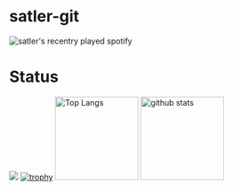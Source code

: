 # satler-git

![satler's recentry played spotify](https://spotify-recently-played-readme.vercel.app/api?user=31esvanlpmk3rtcucqgoctnwkeau)

# Status

![](https://github-profile-summary-cards.vercel.app/api/cards/profile-details?username=satler-git&theme=2077)
[![trophy](https://github-profile-trophy.vercel.app/?username=satler-git&theme=onedark)](https://github-profile-trophy.vercel.app/?username=ryo-ma&theme=tokyonight)
<img alt="Top Langs" height="150px" src="https://github-readme-stats.vercel.app/api/top-langs/?username=satler-git&layout=compact&count_private=true&show_icons=true&theme=tokyonight" />
<img alt="github stats" height="150px" src="https://github-readme-stats.vercel.app/api?username=satler-git&count_private=true&show_icons=true&show_icons=true&theme=tokyonight" />

